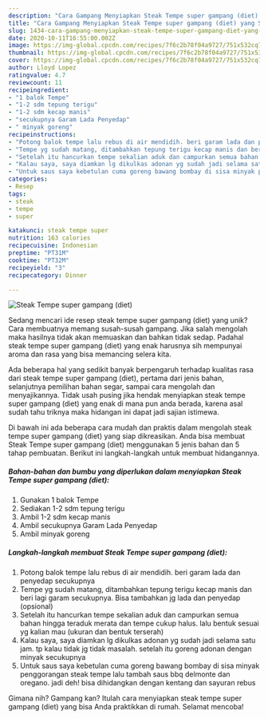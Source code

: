 ```yaml
---
description: "Cara Gampang Menyiapkan Steak Tempe super gampang (diet) yang Sempurna"
title: "Cara Gampang Menyiapkan Steak Tempe super gampang (diet) yang Sempurna"
slug: 1434-cara-gampang-menyiapkan-steak-tempe-super-gampang-diet-yang-sempurna
date: 2020-10-11T16:55:00.002Z
image: https://img-global.cpcdn.com/recipes/7f6c2b78f04a9727/751x532cq70/steak-tempe-super-gampang-diet-foto-resep-utama.jpg
thumbnail: https://img-global.cpcdn.com/recipes/7f6c2b78f04a9727/751x532cq70/steak-tempe-super-gampang-diet-foto-resep-utama.jpg
cover: https://img-global.cpcdn.com/recipes/7f6c2b78f04a9727/751x532cq70/steak-tempe-super-gampang-diet-foto-resep-utama.jpg
author: Lloyd Lopez
ratingvalue: 4.7
reviewcount: 11
recipeingredient:
- "1 balok Tempe"
- "1-2 sdm tepung terigu"
- "1-2 sdm kecap manis"
- "secukupnya Garam Lada Penyedap"
- " minyak goreng"
recipeinstructions:
- "Potong balok tempe lalu rebus di air mendidih. beri garam lada dan penyedap secukupnya"
- "Tempe yg sudah matang, ditambahkan tepung terigu kecap manis dan beri lagi garam secukupnya. Bisa tambahkan jg lada dan penyedap (opsional)"
- "Setelah itu hancurkan tempe sekalian aduk dan campurkan semua bahan hingga teraduk merata dan tempe cukup halus. lalu bentuk sesuai yg kalian mau (ukuran dan bentuk terserah)"
- "Kalau saya, saya diamkan lg dikulkas adonan yg sudah jadi selama satu jam. tp kalau tidak jg tidak masalah. setelah itu goreng adonan dengan minyak secukupnya"
- "Untuk saus saya kebetulan cuma goreng bawang bombay di sisa minyak penggorangan steak tempe lalu tambah saus bbq delmonte dan oregano. jadi deh! bisa dihidangkan dengan kentang dan sayuran rebus"
categories:
- Resep
tags:
- steak
- tempe
- super

katakunci: steak tempe super 
nutrition: 163 calories
recipecuisine: Indonesian
preptime: "PT31M"
cooktime: "PT32M"
recipeyield: "3"
recipecategory: Dinner

---
```



![Steak Tempe super gampang (diet)](https://img-global.cpcdn.com/recipes/7f6c2b78f04a9727/751x532cq70/steak-tempe-super-gampang-diet-foto-resep-utama.jpg)

Sedang mencari ide resep steak tempe super gampang (diet) yang unik? Cara membuatnya memang susah-susah gampang. Jika salah mengolah maka hasilnya tidak akan memuaskan dan bahkan tidak sedap. Padahal steak tempe super gampang (diet) yang enak harusnya sih mempunyai aroma dan rasa yang bisa memancing selera kita.

Ada beberapa hal yang sedikit banyak berpengaruh terhadap kualitas rasa dari steak tempe super gampang (diet), pertama dari jenis bahan, selanjutnya pemilihan bahan segar, sampai cara mengolah dan menyajikannya. Tidak usah pusing jika hendak menyiapkan steak tempe super gampang (diet) yang enak di mana pun anda berada, karena asal sudah tahu triknya maka hidangan ini dapat jadi sajian istimewa.




Di bawah ini ada beberapa cara mudah dan praktis dalam mengolah steak tempe super gampang (diet) yang siap dikreasikan. Anda bisa membuat Steak Tempe super gampang (diet) menggunakan 5 jenis bahan dan 5 tahap pembuatan. Berikut ini langkah-langkah untuk membuat hidangannya.

<!--inarticleads1-->

##### Bahan-bahan dan bumbu yang diperlukan dalam menyiapkan Steak Tempe super gampang (diet):

1. Gunakan 1 balok Tempe
1. Sediakan 1-2 sdm tepung terigu
1. Ambil 1-2 sdm kecap manis
1. Ambil secukupnya Garam Lada Penyedap
1. Ambil  minyak goreng




<!--inarticleads2-->

##### Langkah-langkah membuat Steak Tempe super gampang (diet):

1. Potong balok tempe lalu rebus di air mendidih. beri garam lada dan penyedap secukupnya
1. Tempe yg sudah matang, ditambahkan tepung terigu kecap manis dan beri lagi garam secukupnya. Bisa tambahkan jg lada dan penyedap (opsional)
1. Setelah itu hancurkan tempe sekalian aduk dan campurkan semua bahan hingga teraduk merata dan tempe cukup halus. lalu bentuk sesuai yg kalian mau (ukuran dan bentuk terserah)
1. Kalau saya, saya diamkan lg dikulkas adonan yg sudah jadi selama satu jam. tp kalau tidak jg tidak masalah. setelah itu goreng adonan dengan minyak secukupnya
1. Untuk saus saya kebetulan cuma goreng bawang bombay di sisa minyak penggorangan steak tempe lalu tambah saus bbq delmonte dan oregano. jadi deh! bisa dihidangkan dengan kentang dan sayuran rebus




Gimana nih? Gampang kan? Itulah cara menyiapkan steak tempe super gampang (diet) yang bisa Anda praktikkan di rumah. Selamat mencoba!
